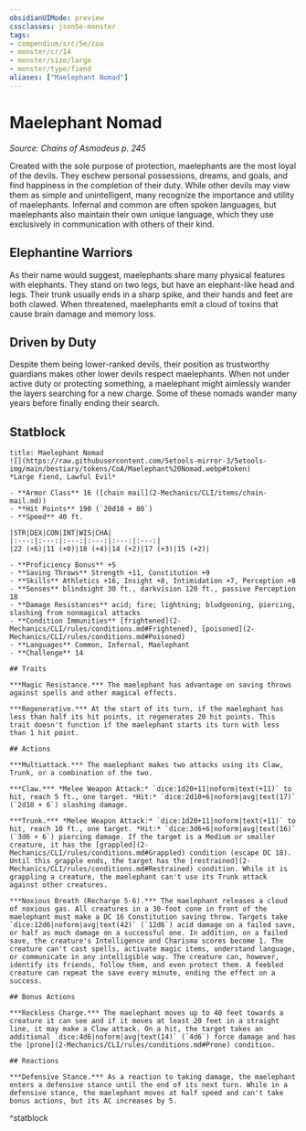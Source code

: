 ```yaml
---
obsidianUIMode: preview
cssclasses: json5e-monster
tags:
- compendium/src/5e/coa
- monster/cr/14
- monster/size/large
- monster/type/fiend
aliases: ["Maelephant Nomad"]
---
```

# Maelephant Nomad
*Source: Chains of Asmodeus p. 245*  

Created with the sole purpose of protection, maelephants are the most loyal of the devils. They eschew personal possessions, dreams, and goals, and find happiness in the completion of their duty. While other devils may view them as simple and unintelligent, many recognize the importance and utility of maelephants. Infernal and common are often spoken languages, but maelephants also maintain their own unique language, which they use exclusively in communication with others of their kind.

## Elephantine Warriors

As their name would suggest, maelephants share many physical features with elephants. They stand on two legs, but have an elephant-like head and legs. Their trunk usually ends in a sharp spike, and their hands and feet are both clawed. When threatened, maelephants emit a cloud of toxins that cause brain damage and memory loss.

## Driven by Duty

Despite them being lower-ranked devils, their position as trustworthy guardians makes other lower devils respect maelephants. When not under active duty or protecting something, a maelephant might aimlessly wander the layers searching for a new charge. Some of these nomads wander many years before finally ending their search.

## Statblock

```ad-statblock
title: Maelephant Nomad
![](https://raw.githubusercontent.com/5etools-mirror-3/5etools-img/main/bestiary/tokens/CoA/Maelephant%20Nomad.webp#token)
*Large fiend, Lawful Evil*

- **Armor Class** 16 ([chain mail](2-Mechanics/CLI/items/chain-mail.md))
- **Hit Points** 190 (`20d10 + 80`)
- **Speed** 40 ft.

|STR|DEX|CON|INT|WIS|CHA|
|:---:|:---:|:---:|:---:|:---:|:---:|
|22 (+6)|11 (+0)|18 (+4)|14 (+2)|17 (+3)|15 (+2)|

- **Proficiency Bonus** +5
- **Saving Throws** Strength +11, Constitution +9
- **Skills** Athletics +16, Insight +8, Intimidation +7, Perception +8
- **Senses** blindsight 30 ft., darkvision 120 ft., passive Perception 18
- **Damage Resistances** acid; fire; lightning; bludgeoning, piercing, slashing from nonmagical attacks
- **Condition Immunities** [frightened](2-Mechanics/CLI/rules/conditions.md#Frightened), [poisoned](2-Mechanics/CLI/rules/conditions.md#Poisoned)
- **Languages** Common, Infernal, Maelephant
- **Challenge** 14

## Traits

***Magic Resistance.*** The maelephant has advantage on saving throws against spells and other magical effects.

***Regenerative.*** At the start of its turn, if the maelephant has less than half its hit points, it regenerates 20 hit points. This trait doesn't function if the maelephant starts its turn with less than 1 hit point.

## Actions

***Multiattack.*** The maelephant makes two attacks using its Claw, Trunk, or a combination of the two.

***Claw.*** *Melee Weapon Attack:* `dice:1d20+11|noform|text(+11)` to hit, reach 5 ft., one target. *Hit:* `dice:2d10+6|noform|avg|text(17)` (`2d10 + 6`) slashing damage.

***Trunk.*** *Melee Weapon Attack:* `dice:1d20+11|noform|text(+11)` to hit, reach 10 ft., one target. *Hit:* `dice:3d6+6|noform|avg|text(16)` (`3d6 + 6`) piercing damage. If the target is a Medium or smaller creature, it has the [grappled](2-Mechanics/CLI/rules/conditions.md#Grappled) condition (escape DC 18). Until this grapple ends, the target has the [restrained](2-Mechanics/CLI/rules/conditions.md#Restrained) condition. While it is grappling a creature, the maelephant can't use its Trunk attack against other creatures.

***Noxious Breath (Recharge 5-6).*** The maelephant releases a cloud of noxious gas. All creatures in a 30-foot cone in front of the maelephant must make a DC 16 Constitution saving throw. Targets take `dice:12d6|noform|avg|text(42)` (`12d6`) acid damage on a failed save, or half as much damage on a successful one. In addition, on a failed save, the creature's Intelligence and Charisma scores become 1. The creature can't cast spells, activate magic items, understand language, or communicate in any intelligible way. The creature can, however, identify its friends, follow them, and even protect them. A feebled creature can repeat the save every minute, ending the effect on a success.

## Bonus Actions

***Reckless Charge.*** The maelephant moves up to 40 feet towards a creature it can see and if it moves at least 20 feet in a straight line, it may make a Claw attack. On a hit, the target takes an additional `dice:4d6|noform|avg|text(14)` (`4d6`) force damage and has the [prone](2-Mechanics/CLI/rules/conditions.md#Prone) condition.

## Reactions

***Defensive Stance.*** As a reaction to taking damage, the maelephant enters a defensive stance until the end of its next turn. While in a defensive stance, the maelephant moves at half speed and can't take bonus actions, but its AC increases by 5.
```
^statblock